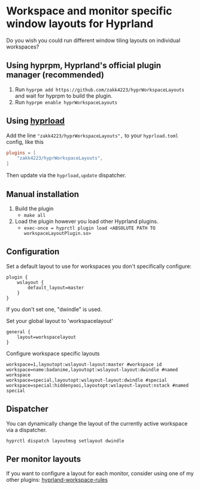 # Workspace and monitor specific window layouts for Hyprland 


Do you wish you could run different window tiling layouts on individual workspaces?

## Using hyprpm, Hyprland's official plugin manager (recommended)
1. Run `hyprpm add https://github.com/zakk4223/hyprWorkspaceLayouts` and wait for hyprpm to build the plugin.
2. Run `hyprpm enable hyprWorkspaceLayouts`


## Using [hyprload](https://github.com/Duckonaut/hyprload)
Add the line `"zakk4223/hyprWorkspaceLayouts",` to your `hyprload.toml` config, like this

```toml
plugins = [
    "zakk4223/hyprWorkspaceLayouts",
]
```

Then update via the `hyprload,update` dispatcher.

## Manual installation

1. Build the plugin 
    - `make all`
2. Load the plugin however you load other Hyprland plugins.
    - `exec-once = hyprctl plugin load <ABSOLUTE PATH TO workspaceLayoutPlugin.so>`

## Configuration 

Set a default layout to use for workspaces you don't specifically configure:
```
plugin {
    wslayout {
        default_layout=master
    }
}
```
If you don't set one, "dwindle" is used.


Set your global layout to 'workspacelayout'
```
general {
    layout=workspacelayout
}
```

Configure workspace specific layouts

```
workspace=1,layoutopt:wslayout-layout:master #workspace id
workspace=name:badanime,layoutopt:wslayout-layout:dwindle #named workspace
workspace=special,layoutopt:wslayout-layout:dwindle #special
workspace=special:hiddenyaoi,layoutopt:wslayout-layout:nstack #named special
```
## Dispatcher
You can dynamically change the layout of the currently active workspace
via a dispatcher.

```
hyprctl dispatch layoutmsg setlayout dwindle
```

## Per monitor layouts
If you want to configure a layout for each monitor, consider using one of my other plugins: [hyprland-workspace-rules](https://github.com/zakk4223/hyprland-workspace-rules)
